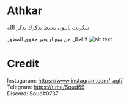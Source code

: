 # Athkar
سكربت بايثون بسيط يذكرك بذكر الله

لا احلل من يبيع او يغير حقوق المطور
![alt text](https://github.com/Soud69/Athkar/blob/main/image.png?raw=true)
# Credit

Instagaram: https://www.instagram.com/_agf/ <br />
Telegram: https://t.me/Soud69 <br />
Discord: Soud#0737
